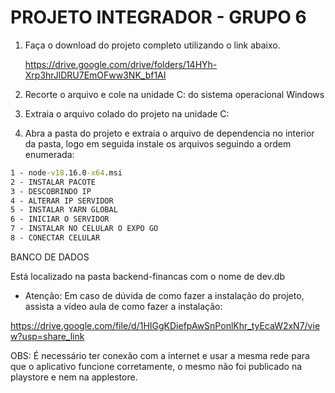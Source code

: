 # PROJETO INTEGRADOR - GRUPO 6

1. Faça o download do projeto completo utilizando o link abaixo.

   https://drive.google.com/drive/folders/14HYh-Xrp3hrJlDRU7EmOFww3NK_bf1AI

2. Recorte o arquivo e cole na unidade C: do sistema operacional Windows

3. Extraia o arquivo colado do projeto na unidade C:

4. Abra a pasta do projeto e extraia o arquivo de dependencia no interior da pasta, logo em seguida instale os arquivos seguindo a ordem enumerada:

```cmd
1 - node-v18.16.0-x64.msi
2 - INSTALAR PACOTE
3 - DESCOBRINDO IP 
4 - ALTERAR IP SERVIDOR
5 - INSTALAR YARN GLOBAL
6 - INICIAR O SERVIDOR
7 - INSTALAR NO CELULAR O EXPO GO
8 - CONECTAR CELULAR
```

BANCO DE DADOS

Está localizado na pasta backend-financas com o nome de dev.db

- Atenção: Em caso de dúvida de como fazer a instalação do projeto, assista a vídeo aula de como fazer a instalação: 

https://drive.google.com/file/d/1HIGgKDiefpAwSnPonlKhr_tyEcaW2xN7/view?usp=share_link

OBS: É necessário ter conexão com a internet e usar a mesma rede para que o aplicativo funcione corretamente, o mesmo não foi publicado na playstore e nem na applestore.


